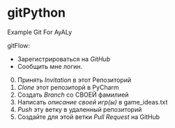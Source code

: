 # gitPython
Example Git For AyALy

gitFlow:

* Зарегистрироваться на *GitHub*
* Сообщить мне логин.
0. Принять *Invitation* в этот Репозиторий
1. *Clone* этот репозиторй в PyCharm
2. Создать *Branch* со СВОЕЙ фамилией
3. Написать *описание своей игр(ы)* в game_ideas.txt
4. *Push* эту ветку в удаленный репозиторий
5. Создайте для этой ветки *Pull Request* на GitHub
